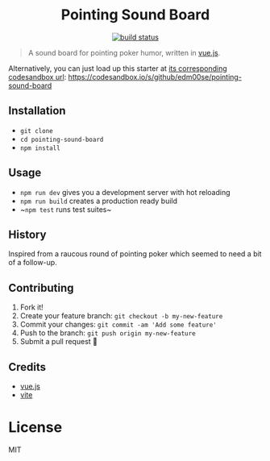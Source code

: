 <center>
<h1>Pointing Sound Board</h1>
  <a href="https://vercel.com/edm00se/pointing-sound-board">
    <img alt="build status" src="https://img.shields.io/github/deployments/edm00se/pointing-sound-board/production?label=build">
  </a>
</center>

> A sound board for pointing poker humor, written in [vue.js](https://vuejs.org/).

Alternatively, you can just load up this starter at [its corresponding codesandbox url][codesandbox-link]:
https://codesandbox.io/s/github/edm00se/pointing-sound-board

## Installation

- `git clone `
- `cd pointing-sound-board`
- `npm install`

## Usage

- `npm run dev` gives you a development server with hot reloading
- `npm run build` creates a production ready build
- ~`npm test` runs test suites~

## History

Inspired from a raucous round of pointing poker which seemed to need a bit of a follow-up.

## Contributing

1. Fork it!
2. Create your feature branch: `git checkout -b my-new-feature`
3. Commit your changes: `git commit -am 'Add some feature'`
4. Push to the branch: `git push origin my-new-feature`
5. Submit a pull request 🙂

## Credits

- [vue.js][vue]
- [vite][vite]

# License

MIT

[vue]: https://vuejs.org/
[vite]: https://vitejs.dev/
[codesandbox-link]: https://codesandbox.io/s/github/edm00se/pointing-sound-board

